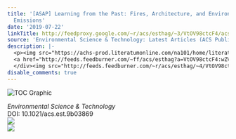 ```yaml
---
title: '[ASAP] Learning from the Past: Fires, Architecture, and Environmental Lead
  Emissions'
date: '2019-07-22'
linkTitle: http://feedproxy.google.com/~r/acs/esthag/~3/VtOV98ctcF4/acs.est.9b03869
source: 'Environmental Science & Technology: Latest Articles (ACS Publications)'
description: |-
  <p><img src="https://achs-prod.literatumonline.com/na101/home/literatum/publisher/achs/journals/content/esthag/0/esthag.ahead-of-print/acs.est.9b03869/20190719/images/medium/es-2019-03869n_0003.gif" alt="TOC Graphic"/></p><div><cite>Environmental Science & Technology</cite></div><div>DOI: 10.1021/acs.est.9b03869</div><div class="feedflare">
  <a href="http://feeds.feedburner.com/~ff/acs/esthag?a=VtOV98ctcF4:wZVJrASI9uY:yIl2AUoC8zA"><img src="http://feeds.feedburner.com/~ff/acs/esthag?d=yIl2AUoC8zA" border="0"></img></a>
  </div><img src="http://feeds.feedburner.com/~r/acs/esthag/~4/VtOV98ctcF4" ...
disable_comments: true
---
```

<p><img src="https://achs-prod.literatumonline.com/na101/home/literatum/publisher/achs/journals/content/esthag/0/esthag.ahead-of-print/acs.est.9b03869/20190719/images/medium/es-2019-03869n_0003.gif" alt="TOC Graphic"/></p><div><cite>Environmental Science & Technology</cite></div><div>DOI: 10.1021/acs.est.9b03869</div><div class="feedflare">
<a href="http://feeds.feedburner.com/~ff/acs/esthag?a=VtOV98ctcF4:wZVJrASI9uY:yIl2AUoC8zA"><img src="http://feeds.feedburner.com/~ff/acs/esthag?d=yIl2AUoC8zA" border="0"></img></a>
</div><img src="http://feeds.feedburner.com/~r/acs/esthag/~4/VtOV98ctcF4" ...